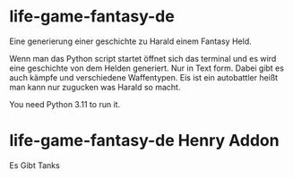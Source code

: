 # life-game-fantasy-de
Eine generierung einer geschichte zu Harald einem Fantasy Held.  

Wenn man das Python script startet öffnet sich das terminal und es wird eine geschichte von dem Helden generiert. Nur in Text form. Dabei gibt es auch kämpfe und verschiedene Waffentypen. Eis ist ein autobattler heißt man kann nur zugucken was Harald so macht.

You need Python 3.11 to run it.

# life-game-fantasy-de Henry Addon
Es Gibt Tanks
